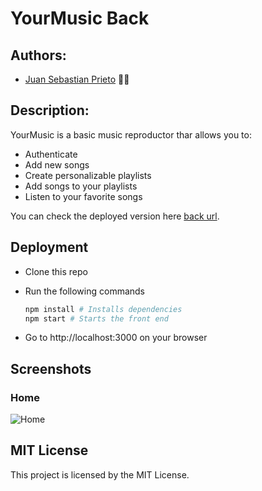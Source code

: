 # YourMusic Back


## Authors:

* [Juan Sebastian Prieto](https://github.com/jsprieto10) 👨‍💻 

## Description:

YourMusic is a basic music reproductor thar allows you to:
- Authenticate
- Add new songs 
- Create personalizable playlists
- Add songs to your playlists
- Listen to your favorite songs

You can check the deployed version here [back url](https://inalambria.herokuapp.com/).

## Deployment

- Clone this repo

- Run the following commands

  ```bash
  npm install # Installs dependencies
  npm start # Starts the front end
  ```

- Go to http://localhost:3000 on your browser


## Screenshots

### Home
![Home](https://i.imgur.com/RonHX4b.png)


## MIT License

This project is licensed by the MIT License.



